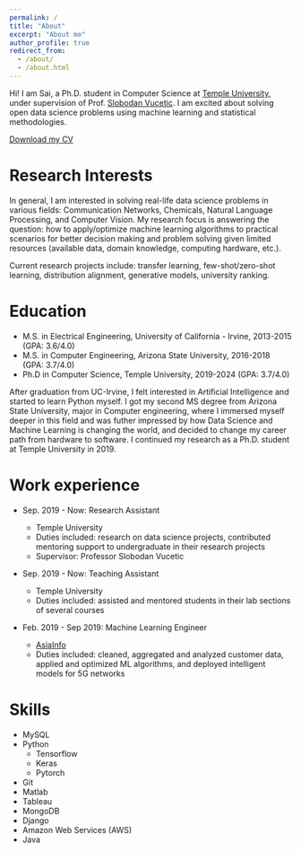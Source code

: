 ```yaml
---
permalink: /
title: "About"
excerpt: "About me"
author_profile: true
redirect_from: 
  - /about/
  - /about.html
---
```


Hi! I am Sai, a Ph.D. student in Computer Science at [Temple University](https://cis.temple.edu/academics/graduate/phd/), under supervision of Prof. [Slobodan Vucetic](https://dabi.temple.edu/slobodan-vucetic/). I am excited about solving open data science problems using machine learning and statistical methodologies. 

<a href="https://github.com/sai-shi/sai-shi.github.io/blob/master/files/sai_shi_CV.pdf" target="_blank">Download my CV</a>

Research Interests
======
In general, I am interested in solving real-life data science problems in various fields: Communication Networks, Chemicals, Natural Language Processing, and Computer Vision. My research focus is answering the question: how to apply/optimize machine learning algorithms to practical scenarios for better decision making and problem solving given limited resources (available data, domain knowledge, computing hardware, etc.).

Current research projects include: transfer learning, few-shot/zero-shot learning, distribution alignment, generative models, university ranking.

Education
======
* M.S. in Electrical Engineering, University of California - Irvine, 2013-2015 (GPA: 3.6/4.0)
* M.S. in Computer Engineering, Arizona State University, 2016-2018 (GPA: 3.7/4.0)
* Ph.D in Computer Science, Temple University, 2019-2024 (GPA: 3.7/4.0)

After graduation from UC-Irvine, I felt interested in Artificial Intelligence and started to learn Python myself. I got my second MS degree from Arizona State University, major in Computer engineering, where I immersed myself deeper in this field and was futher impressed by how Data Science and Machine Learning is changing the world, and decided to change my career path from hardware to software. I continued my research as a Ph.D. student at Temple University in 2019. 

Work experience
======
* Sep. 2019 - Now: Research Assistant
  * Temple University
  * Duties included: research on data science projects, contributed mentoring support to undergraduate in their research projects
  * Supervisor: Professor Slobodan Vucetic

* Sep. 2019 - Now: Teaching Assistant
  * Temple University
  * Duties included: assisted and mentored students in their lab sections of several courses

* Feb. 2019 - Sep 2019: Machine Learning Engineer
  * [AsiaInfo](https://www.asiainfo.com/en_us/index.html)
  * Duties included: cleaned, aggregated and analyzed customer data, applied and optimized ML algorithms, and deployed intelligent models for 5G networks

 
Skills
======
* MySQL
* Python
  * Tensorflow
  * Keras
  * Pytorch
* Git
* Matlab
* Tableau
* MongoDB
* Django
* Amazon Web Services (AWS)
* Java
